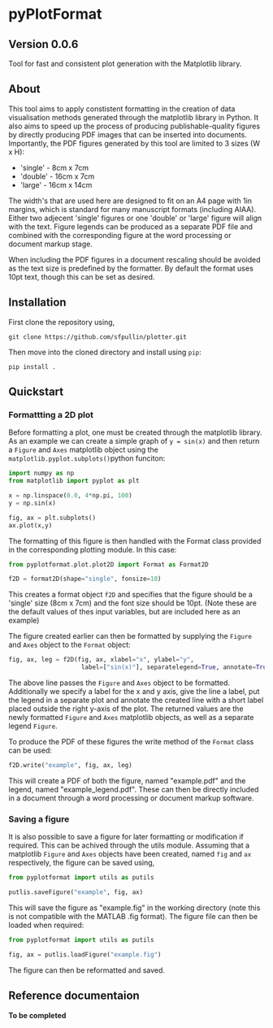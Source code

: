 # pyPlotFormat
## Version 0.0.6
Tool for fast and consistent plot generation with the Matplotlib library.

## About
This tool aims to apply constistent formatting in the creation of data visualisation methods generated through the matplotlib library in Python. It also aims to speed up the process of producing publishable-quality figures by directly producing PDF images that can be inserted into documents. Importantly, the PDF figures generated by this tool are limited to 3 sizes (W x H):

- 'single' - 8cm x 7cm
- 'double' - 16cm x 7cm
- 'large' - 16cm x 14cm

The width's that are used here are designed to fit on an A4 page with 1in margins, which is standard for many manuscript formats (including AIAA). Either two adjecent 'single' figures or one 'double' or 'large' figure will align with the text. Figure legends can be produced as a separate PDF file and combined with the corresponding figure at the word processing or document markup stage.

When including the PDF figures in a document rescaling should be avoided as the text size is predefined by the formatter. By default the format uses 10pt text, though this can be set as desired.

## Installation
First clone the repository using,

```shell
git clone https://github.com/sfpullin/plotter.git
```

Then move into the cloned directory and install using ```pip```:

```shell
pip install .
```

## Quickstart

### Formattting a 2D plot
Before formatting a plot, one must be created through the matplotlib library. As an example we can create a simple graph of ```y = sin(x)``` and then return a ```Figure``` and ```Axes``` matplotlib object using the ```matplotlib.pyplot.subplots()```python funciton:

```python
import numpy as np
from matplotlib import pyplot as plt

x = np.linspace(0.0, 4*np.pi, 100)
y = np.sin(x)

fig, ax = plt.subplots()
ax.plot(x,y)
```

The formatting of this figure is then handled with the Format class provided in the corresponding plotting module. In this case:

```python
from pyplotformat.plot.plot2D import Format as Format2D

f2D = format2D(shape="single", fonsize=10)
```

This creates a format object ```f2D``` and specifies that the figure should be a 'single' size (8cm x 7cm) and the font size should be 10pt. (Note these are the default values of thes input variables, but are included here as an example) 

The figure created earlier can then be formatted by supplying the ```Figure``` and ```Axes``` object to the ```Format``` object:

```python
fig, ax, leg = f2D(fig, ax, xlabel="x", ylabel="y",
                    label=["sin(x)"], separatelegend=True, annotate=True, shortlabel=["Y1"])
```

The above line passes the ```Figure``` and ```Axes``` object to be formatted. Additionally we specify a label for the x and y axis, give the line a label, put the legend in a separate plot and annotate the created line with a short label placed outside the right y-axis of the plot. The returned values are the newly formatted ```Figure``` and ```Axes``` matplotlib objects, as well as a separate legend ```Figure```.

To produce the PDF of these figures the write method of the ```Format``` class can be used:

```python
f2D.write("example", fig, ax, leg)
```

This will create a PDF of both the figure, named "example.pdf" and the legend, named "example_legend.pdf". These can then be directly included in a document through a word processing or document markup software.

### Saving a figure
It is also possible to save a figure for later formatting or modification if required. This can be achived through the utils module. Assuming that a matplotlib ```Figure``` and ```Axes``` objects have been created, named ```fig``` and ```ax``` respectively, the figure can be saved using,

```python
from pyplotformat import utils as putils

putlis.saveFigure("example", fig, ax)
```

This will save the figure as "example.fig" in the working directory (note this is not compatible with the MATLAB .fig format). The figure file can then be loaded when required:

```python
from pyplotformat import utils as putils

fig, ax = putlis.loadFigure("example.fig")
```

The figure can then be reformatted and saved.

## Reference documentaion

**To be completed**
